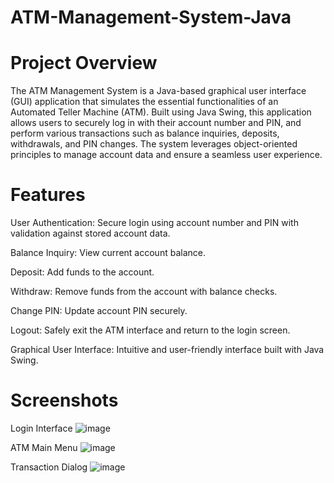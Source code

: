 # ATM-Management-System-Java

# Project Overview
The ATM Management System is a Java-based graphical user interface (GUI) application that simulates the essential functionalities of an Automated Teller Machine (ATM). Built using Java Swing, this application allows users to securely log in with their account number and PIN, and perform various transactions such as balance inquiries, deposits, withdrawals, and PIN changes. The system leverages object-oriented principles to manage account data and ensure a seamless user experience.

# Features
User Authentication: Secure login using account number and PIN with validation against stored account data.

Balance Inquiry: View current account balance.

Deposit: Add funds to the account.

Withdraw: Remove funds from the account with balance checks.

Change PIN: Update account PIN securely.

Logout: Safely exit the ATM interface and return to the login screen.

Graphical User Interface: Intuitive and user-friendly interface built with Java Swing.

# Screenshots
Login Interface
![image](https://github.com/user-attachments/assets/1b0ac1a1-8efb-4154-98e8-d27775fd4191)

ATM Main Menu
![image](https://github.com/user-attachments/assets/a2766e50-5f59-4ad2-8a8f-aee60bf6bf34)

Transaction Dialog
![image](https://github.com/user-attachments/assets/0d9e7ffb-6c6e-4844-be58-ce28bbe86792)
